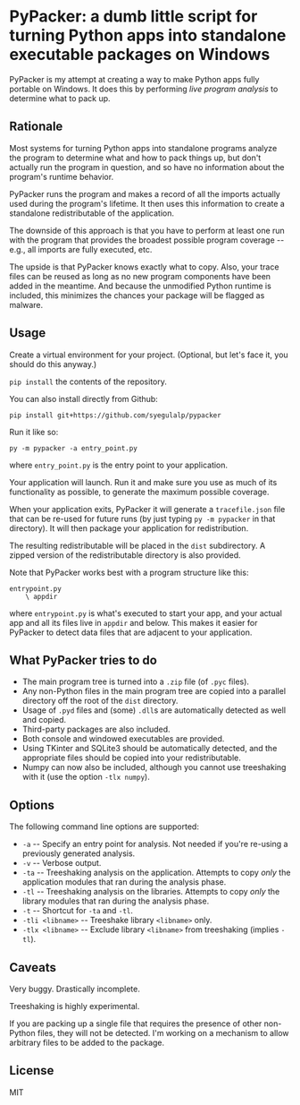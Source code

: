 # PyPacker: a dumb little script for turning Python apps into standalone executable packages on Windows

PyPacker is my attempt at creating a way to make Python apps fully portable on Windows. It does this by performing *live program analysis* to determine what to pack up.

## Rationale

Most systems for turning Python apps into standalone programs analyze the program to determine what and how to pack things up, but don't actually run the program in question, and so have no information about the program's runtime behavior.

PyPacker runs the program and makes a record of all the imports actually used during the program's lifetime. It then uses this information to create a standalone redistributable of the application.

The downside of this approach is that you have to perform at least one run with the program that provides the broadest possible program coverage -- e.g., all imports are fully executed, etc.

The upside is that PyPacker knows exactly what to copy. Also, your trace files can be reused as long as no new program components have been added in the meantime. And because the unmodified Python runtime is included, this minimizes the chances your package will be flagged as malware.

## Usage

Create a virtual environment for your project. (Optional, but let's face it, you should do this anyway.)

`pip install` the contents of the repository.

You can also install directly from Github:

`pip install git+https://github.com/syegulalp/pypacker`

Run it like so:

`py -m pypacker -a entry_point.py`

where `entry_point.py` is the entry point to your application.

Your application will launch. Run it and make sure you use as much of its functionality as possible, to generate the maximum possible coverage.

When your application exits, PyPacker it will generate a `tracefile.json` file that can be re-used for future runs (by just typing `py -m pypacker` in that directory). It will then package your application for redistribution.

The resulting redistributable will be placed in the `dist` subdirectory. A zipped version of the redistributable directory is also provided.

Note that PyPacker works best with a program structure like this:

```
entrypoint.py
    \ appdir
```

where `entrypoint.py` is what's executed to start your app, and your actual app and all its files live in `appdir` and below. This makes it easier for PyPacker to detect data files that are adjacent to your application.

## What PyPacker tries to do

* The main program tree is turned into a `.zip` file (of `.pyc` files).
* Any non-Python files in the main program tree are copied into a parallel directory off the root of the `dist` directory.
* Usage of `.pyd` files and (some) `.dll`s are automatically detected as well and copied.
* Third-party packages are also included.
* Both console and windowed executables are provided.
* Using TKinter and SQLite3 should be automatically detected, and the appropriate files should be copied into your redistributable.
* Numpy can now also be included, although you cannot use treeshaking with it (use the option `-tlx numpy`).

## Options

The following command line options are supported:

* `-a` -- Specify an entry point for analysis. Not needed if you're re-using a previously generated analysis.
* `-v` -- Verbose output.
* `-ta` -- Treeshaking analysis on the application. Attempts to copy *only* the application modules that ran during the analysis phase.
* `-tl` -- Treeshaking analysis on the libraries. Attempts to copy *only* the library modules that ran during the analysis phase.
* `-t` -- Shortcut for `-ta` and `-tl`.
* `-tli <libname>` -- Treeshake library `<libname>` only.
* `-tlx <libname>` -- Exclude library `<libname>` from treeshaking (implies `-tl`).

## Caveats

Very buggy. Drastically incomplete.

Treeshaking is highly experimental.

If you are packing up a single file that requires the presence of other non-Python files, they will not be detected. I'm working on a mechanism to allow arbitrary files to be added to the package.

## License

MIT